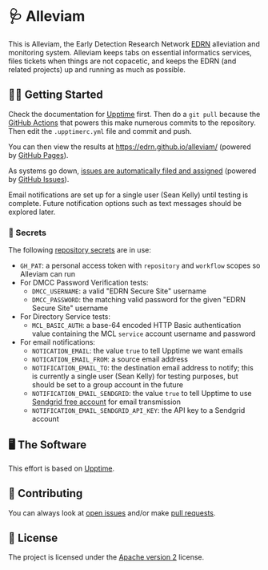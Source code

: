 # 🩺 Alleviam

This is Alleviam, the Early Detection Research Network [EDRN](https://edrn.nci.nih.gov/) alleviation and monitoring system. Alleviam keeps tabs on essential informatics services, files tickets when things are not copacetic, and keeps the EDRN (and related projects) up and running as much as possible.

## 🏃‍♀️ Getting Started

Check the documentation for [Upptime](https://upptime.js.org/) first. Then do a `git pull` because the [GitHub Actions](https://github.com/features/actions) that powers this make numerous commits to the repository. Then edit the `.upptimerc.yml` file and commit and push.

You can then view the results at https://edrn.github.io/alleviam/ (powered by [GitHub Pages](https://pages.github.com)).

As systems go down, [issues are automatically filed and assigned](https://github.com/EDRN/alleviam/issues) (powered by [GitHub Issues](https://docs.github.com/en/issues/tracking-your-work-with-issues/about-issues)).

Email notifications are set up for a single user (Sean Kelly) until testing is complete. Future notification options such as text messages should be explored later.

### 🤫 Secrets

The following [repository secrets](https://github.com/EDRN/alleviam/settings/secrets/actions) are in use:

- `GH_PAT`: a personal access token with `repository` and `workflow` scopes so Alleviam can run
- For DMCC Password Verification tests:
  - `DMCC_USERNAME`: a valid "EDRN Secure Site" username
  - `DMCC_PASSWORD`: the matching valid password for the given "EDRN Secure Site" username
- For Directory Service tests:
  - `MCL_BASIC_AUTH`: a base-64 encoded HTTP Basic authentication value containing the MCL `service` account username and password
- For email notifications:
  - `NOTICATION_EMAIL`: the value `true` to tell Upptime we want emails
  - `NOTICATION_EMAIL_FROM`: a source email address
  - `NOTIFICATION_EMAIL_TO`: the destination email address to notify; this is currently a single user (Sean Kelly) for testing purposes, but should be set to a group account in the future
  - `NOTIFICATION_EMAIL_SENDGRID`: the value `true` to tell Upptime to use [Sendgrid free account](https://sendgrid.com) for email transmission
  - `NOTIFICATION_EMAIL_SENDGRID_API_KEY`: the API key to a Sendgrid account

## 🖥 The Software

This effort is based on [Upptime](https://upptime.js.org/).

## 👥 Contributing

You can always look at [open issues](https://github.com/EDRN/alleviam/issues) and/or make [pull requests](https://github.com/EDRN/alleviam/pulls).

## 📃 License

The project is licensed under the [Apache version 2](LICENSE.md) license.
